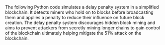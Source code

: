 The following Python code simulates a delay penalty system in a simplified blockchain. It detects miners who hold on to blocks before broadcasting them and applies a penalty to reduce their influence on future block creation. The delay penalty system discourages hidden block mining and aims to prevent attackers from secretly mining longer chains to gain control of the blockchain ultimately helping mitigate the 51% attack on the blockchain.
